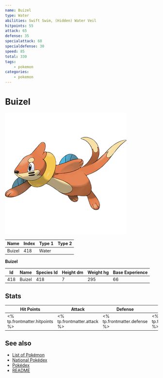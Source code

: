 ```yaml
---
name: Buizel
type: Water
abilities: Swift Swim, (Hidden) Water Veil
hitpoints: 55
attack: 65
defense: 35
specialattack: 60
specialdefense: 30
speed: 85
total: 330
tags:
    - pokemon
categories:
    - pokemon
---
```


# Buizel


![Buizel](images/418.png)

| **Name** | **Index** | **Type 1** | **Type 2** |
|----|----|----|----|
| Buizel | 418 | Water  |  |

**Buizel** 




| **Id** | **Name** | **Species Id** | **Height dm** | **Weight hg** | **Base Experience** |
|--------|----------|----------------|------------|------------|---------------------|
| 418 | Buizel | 418 | 7 | 295 | 66 |



## Stats

| **Hit Points** | **Attack** | **Defense** | **Special Attack** | **Special Defense** | **Speed** | **Total** |
|----------------|------------|-------------|--------------------|---------------------|-----------|-----------|
| <% tp.frontmatter.hitpoints %> | <% tp.frontmatter.attack %> | <% tp.frontmatter.defense %> | <% tp.frontmatter.specialattack %> | <% tp.frontmatter.specialdefense %> | <% tp.frontmatter.speed %> | <% tp.frontmatter.total %> |

## See also

- [List of Pokémon](../pokemon.md)
- [National Pokédex](../national_pokedex.md)
- [Pokédex](../pokedex.md)
- [README](../README.md)
